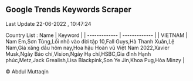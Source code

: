 

## Google Trends Keywords Scraper 
 
Last Update 22-06-2022 , 10:47:24

Country List :
 Name  | Keyword |
| ------------- | ------------- |
| VIETNAM | Nam Em,Sơn Tùng,Lối nhỏ vào đời tập 10,Fall Guys,Hà Thanh Xuân,Lệ Nam,Giá xăng dầu hôm nay,Hoa hậu Hoàn vũ Việt Nam 2022,Xavier Musk,Ngày Báo chí,Vision,Ngày Hạ chí,HSBC,Gia đình Hạnh phúc,Metz,Jack Grealish,Lisa Blackpink,Son Ye Jin,Khoa Pug,Hòa Minzy |



© Abdul Muttaqin 
